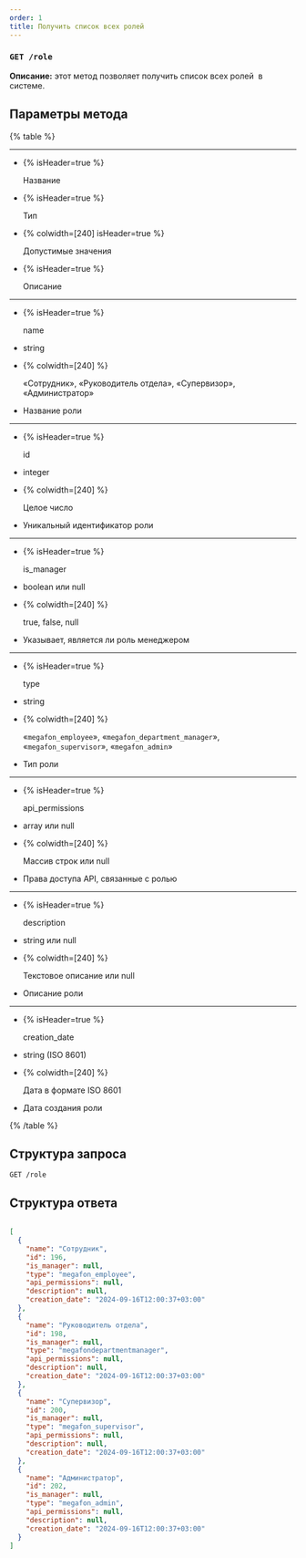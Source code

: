 ```yaml
---
order: 1
title: Получить список всех ролей
---
```


### `GET /role`

**Описание:** этот метод позволяет получить список всех ролей  в системе.

## Параметры метода

{% table %}

---

*  {% isHeader=true %}

   Название

*  {% isHeader=true %}

   Тип

*  {% colwidth=[240] isHeader=true %}

   Допустимые значения

*  {% isHeader=true %}

   Описание

---

*  {% isHeader=true %}

   name

*  string

*  {% colwidth=[240] %}

   «Сотрудник», «Руководитель отдела», «Супервизор», «Администратор»

*  Название роли

---

*  {% isHeader=true %}

   id

*  integer

*  {% colwidth=[240] %}

   Целое число

*  Уникальный идентификатор роли

---

*  {% isHeader=true %}

   is_manager

*  boolean или null

*  {% colwidth=[240] %}

   true, false, null

*  Указывает, является ли роль менеджером

---

*  {% isHeader=true %}

   type

*  string

*  {% colwidth=[240] %}

   «`megafon_employee`», «`megafon_department_manager`», «`megafon_supervisor`», «`megafon_admin`»

*  Тип роли

---

*  {% isHeader=true %}

   api_permissions

*  array или null

*  {% colwidth=[240] %}

   Массив строк или null

*  Права доступа API, связанные с ролью

---

*  {% isHeader=true %}

   description

*  string или null

*  {% colwidth=[240] %}

   Текстовое описание или null

*  Описание роли

---

*  {% isHeader=true %}

   creation_date

*  string (ISO 8601)

*  {% colwidth=[240] %}

   Дата в формате ISO 8601

*  Дата создания роли

{% /table %}

## Cтруктура запроса

`GET /role`

## **Структура ответа**

```json

[
  {
    "name": "Сотрудник",
    "id": 196,
    "is_manager": null,
    "type": "megafon_employee",
    "api_permissions": null,
    "description": null,
    "creation_date": "2024-09-16T12:00:37+03:00"
  },
  {
    "name": "Руководитель отдела",
    "id": 198,
    "is_manager": null,
    "type": "megafondepartmentmanager",
    "api_permissions": null,
    "description": null,
    "creation_date": "2024-09-16T12:00:37+03:00"
  },
  {
    "name": "Супервизор",
    "id": 200,
    "is_manager": null,
    "type": "megafon_supervisor",
    "api_permissions": null,
    "description": null,
    "creation_date": "2024-09-16T12:00:37+03:00"
  },
  {
    "name": "Администратор",
    "id": 202,
    "is_manager": null,
    "type": "megafon_admin",
    "api_permissions": null,
    "description": null,
    "creation_date": "2024-09-16T12:00:37+03:00"
  }
]
```